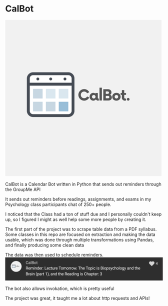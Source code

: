# CalBot

![Calbot Logo](CalBot.png)


CalBot is a Calendar Bot written in Python that sends out reminders through the GroupMe API 

It sends out reminders before readings, assignments, and exams in my Psychology class participants chat of 250+ people.

I noticed that the Class had a ton of stuff due and I personally couldn't keep up, so I figured I might as well help some more people by creating it.

The first part of the project was to scrape table data from a PDF syllabus. Some classes in this repo are focused on extraction and making the data usable, which was done through multiple transformations using Pandas, and finally producing some clean data

The data was then used to schedule reminders.
![Calbot Message](Calbot_msg.png)

The bot also allows invokation, which is pretty useful

The project was great, it taught me a lot about http requests and APIs!
